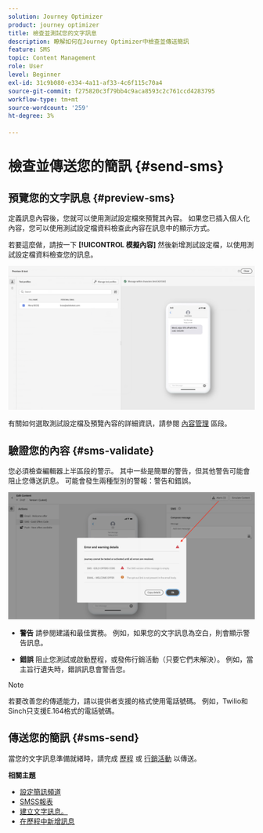 ```yaml
---
solution: Journey Optimizer
product: journey optimizer
title: 檢查並測試您的文字訊息
description: 瞭解如何在Journey Optimizer中檢查並傳送簡訊
feature: SMS
topic: Content Management
role: User
level: Beginner
exl-id: 31c9b080-e334-4a11-af33-4c6f115c70a4
source-git-commit: f275820c3f79bb4c9aca8593c2c761ccd4283795
workflow-type: tm+mt
source-wordcount: '259'
ht-degree: 3%

---
```


# 檢查並傳送您的簡訊 {#send-sms}

## 預覽您的文字訊息 {#preview-sms}

定義訊息內容後，您就可以使用測試設定檔來預覽其內容。 如果您已插入個人化內容，您可以使用測試設定檔資料檢查此內容在訊息中的顯示方式。

若要這麼做，請按一下 **[!UICONTROL 模擬內容]** 然後新增測試設定檔，以使用測試設定檔資料檢查您的訊息。

![](assets/sms_preview_2.png)

有關如何選取測試設定檔及預覽內容的詳細資訊，請參閱 [內容管理](../content-management/preview-test.md) 區段。

## 驗證您的內容 {#sms-validate}

您必須檢查編輯器上半區段的警示。 其中一些是簡單的警告，但其他警告可能會阻止您傳送訊息。 可能會發生兩種型別的警報：警告和錯誤。

![](assets/sms-alert-button.png)

* **警告** 請參閱建議和最佳實務。 例如，如果您的文字訊息為空白，則會顯示警告訊息。

* **錯誤** 阻止您測試或啟動歷程，或發佈行銷活動（只要它們未解決）。 例如，當主旨行遺失時，錯誤訊息會警告您。


>[!NOTE]
>
> 若要改善您的傳遞能力，請以提供者支援的格式使用電話號碼。 例如，Twilio和Sinch只支援E.164格式的電話號碼。

## 傳送您的簡訊 {#sms-send}

當您的文字訊息準備就緒時，請完成 [歷程](../building-journeys/journey-gs.md) 或 [行銷活動](../campaigns/create-campaign.md) 以傳送。

**相關主題**

* [設定簡訊頻道](sms-configuration.md)
* [SMSS報表](../reports/journey-global-report.md#sms-global)
* [建立文字訊息。](create-sms.md)
* [在歷程中新增訊息](../building-journeys/journeys-message.md)
